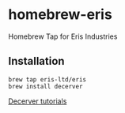 # homebrew-eris
Homebrew Tap for Eris Industries

## Installation

```
brew tap eris-ltd/eris
brew install decerver
```

[Decerver tutorials](https://decerver.io/tutorials/)
